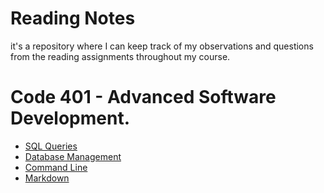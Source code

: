 # Reading Notes
it's a repository where I can keep track of my observations and questions from the reading assignments throughout my course.
# Code 401 - Advanced Software Development.

- [SQL Queries ](./SQL.md)  
- [Database Management](./DATABASE.md)  
- [Command Line](./commandLine.md)
- [Markdown](./Markdown.md)
